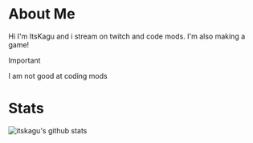 # About Me
Hi I'm ItsKagu and i stream on twitch and code mods.
I'm also making a game!
>[!IMPORTANT]
>I am not good at coding mods

# Stats


![itskagu's github stats](https://github-readme-stats.vercel.app/api?username=itskagulive&count_private=true&show_icons=true&include_all_commits=true&theme=radical)
<!--
Here are some ideas to get you started:

- 🔭 I’m currently working on ...
- 🌱 I’m currently learning ...
- 👯 I’m looking to collaborate on ...
- 🤔 I’m looking for help with ...
- 💬 Ask me about ...
- 📫 How to reach me: ...
- 😄 Pronouns: ...
- ⚡ Fun fact: ...
-->
